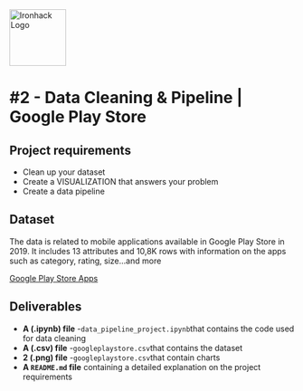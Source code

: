 <img src="https://bit.ly/2VnXWr2" alt="Ironhack Logo" width="100"/>

# #2 - Data Cleaning & Pipeline | Google Play Store


## Project requirements

* Clean up your dataset
* Create a VISUALIZATION that answers your problem
* Create a data pipeline

## Dataset

The data is related to mobile applications available in Google Play Store in 2019.
It includes 13 attributes and 10,8K rows with information on the apps such as category, rating, size...and more

[Google Play Store Apps](https://www.kaggle.com/lava18/google-play-store-apps)


## Deliverables

* **A (.ipynb) file** -``data_pipeline_project.ipynb``that contains the code used for data cleaning
* **A (.csv) file** -``googleplaystore.csv``that contains the dataset
* **2 (.png) file** -``googleplaystore.csv``that contain charts
* **A ``README.md`` file** containing a detailed explanation on the project requirements
